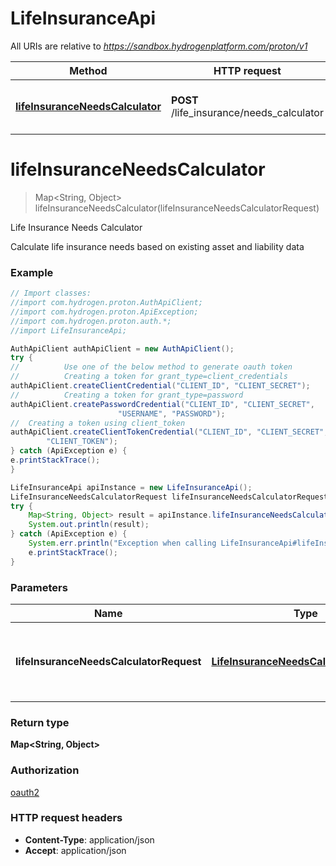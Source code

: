 # LifeInsuranceApi

All URIs are relative to *https://sandbox.hydrogenplatform.com/proton/v1*

Method | HTTP request | Description
------------- | ------------- | -------------
[**lifeInsuranceNeedsCalculator**](LifeInsuranceApi.md#lifeInsuranceNeedsCalculator) | **POST** /life_insurance/needs_calculator | Life Insurance Needs Calculator


<a name="lifeInsuranceNeedsCalculator"></a>
# **lifeInsuranceNeedsCalculator**
> Map&lt;String, Object&gt; lifeInsuranceNeedsCalculator(lifeInsuranceNeedsCalculatorRequest)

Life Insurance Needs Calculator

Calculate life insurance needs based on existing asset and liability data

### Example
```java
// Import classes:
//import com.hydrogen.proton.AuthApiClient;
//import com.hydrogen.proton.ApiException;
//import com.hydrogen.proton.auth.*;
//import LifeInsuranceApi;

AuthApiClient authApiClient = new AuthApiClient();
try {
//          Use one of the below method to generate oauth token        
//          Creating a token for grant_type=client_credentials            
authApiClient.createClientCredential("CLIENT_ID", "CLIENT_SECRET");
//          Creating a token for grant_type=password
authApiClient.createPasswordCredential("CLIENT_ID", "CLIENT_SECRET",
                        "USERNAME", "PASSWORD");     
//  Creating a token using client_token
authApiClient.createClientTokenCredential("CLIENT_ID", "CLIENT_SECRET",
        "CLIENT_TOKEN");      
} catch (ApiException e) {
e.printStackTrace();
}

LifeInsuranceApi apiInstance = new LifeInsuranceApi();
LifeInsuranceNeedsCalculatorRequest lifeInsuranceNeedsCalculatorRequest = new LifeInsuranceNeedsCalculatorRequest(); // LifeInsuranceNeedsCalculatorRequest | Request payload for Life Insurance Needs Calculator
try {
    Map<String, Object> result = apiInstance.lifeInsuranceNeedsCalculator(lifeInsuranceNeedsCalculatorRequest);
    System.out.println(result);
} catch (ApiException e) {
    System.err.println("Exception when calling LifeInsuranceApi#lifeInsuranceNeedsCalculator");
    e.printStackTrace();
}
```

### Parameters

Name | Type | Description  | Notes
------------- | ------------- | ------------- | -------------
 **lifeInsuranceNeedsCalculatorRequest** | [**LifeInsuranceNeedsCalculatorRequest**](LifeInsuranceNeedsCalculatorRequest.md)| Request payload for Life Insurance Needs Calculator |

### Return type

**Map&lt;String, Object&gt;**

### Authorization

[oauth2](../README.md#oauth2)

### HTTP request headers

 - **Content-Type**: application/json
 - **Accept**: application/json

